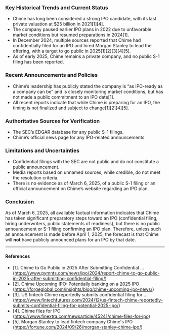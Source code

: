 ### Key Historical Trends and Current Status

- Chime has long been considered a strong IPO candidate, with its last private valuation at $25 billion in 2021[1][4].
- The company paused earlier IPO plans in 2022 due to unfavorable market conditions but resumed preparations in 2024[1].
- In December 2024, multiple sources reported that Chime had confidentially filed for an IPO and hired Morgan Stanley to lead the offering, with a target to go public in 2025[1][2][3][4][5].
- As of early 2025, Chime remains a private company, and no public S-1 filing has been reported.

### Recent Announcements and Policies

- Chime’s leadership has publicly stated the company is “as IPO-ready as a company can be” and is closely monitoring market conditions, but has not made a public commitment to an IPO date[1].
- All recent reports indicate that while Chime is preparing for an IPO, the timing is not finalized and subject to change[1][2][4][5].

### Authoritative Sources for Verification

- The SEC’s EDGAR database for any public S-1 filings.
- Chime’s official news page for any IPO-related announcements.

### Limitations and Uncertainties

- Confidential filings with the SEC are not public and do not constitute a public announcement.
- Media reports based on unnamed sources, while credible, do not meet the resolution criteria.
- There is no evidence as of March 6, 2025, of a public S-1 filing or an official announcement on Chime’s website regarding an IPO plan.

### Conclusion

As of March 6, 2025, all available factual information indicates that Chime has taken significant preparatory steps toward an IPO (confidential filing, hiring underwriters, public statements of readiness), but there is no public announcement or S-1 filing confirming an IPO plan. Therefore, unless such an announcement is made before April 1, 2025, the forecast is that Chime will **not** have publicly announced plans for an IPO by that date.

---

#### References

- [1]. Chime to Go Public in 2025 After Submitting Confidential ... (https://www.pymnts.com/news/ipo/2024/report-chime-to-go-public-in-2025-after-submitting-confidential-filing/)
- [2]. Chime Upcoming IPO: Potentially banking on a 2025 IPO (https://forgeglobal.com/insights/blog/chime-upcoming-ipo-news/)
- [3]. US fintech Chime reportedly submits confidential filing for ... (https://www.fintechfutures.com/2024/12/us-fintech-chime-reportedly-submits-confidential-filing-for-potential-2025-ipo/)
- [4]. Chime files for IPO (https://www.finextra.com/newsarticle/45241/chime-files-for-ipo)
- [5]. Morgan Stanley to lead fintech company Chime's IPO (https://fortune.com/2024/09/26/morgan-stanley-chime-ipo/)